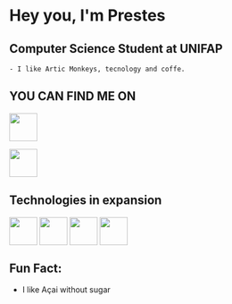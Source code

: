 # **Hey you, I'm Prestes**

 ## **Computer Science Student at UNIFAP**
    - I like Artic Monkeys, tecnology and coffe.

## **YOU CAN FIND ME ON**


[<img align="center"  width="50rem" src="https://image.flaticon.com/icons/png/128/1384/1384088.png"/>](https://www.linkedin.com/in/breno-prestes-0543591b8/)

[<img align="center" width= "50rem" src="https://image.flaticon.com/icons/png/512/281/281752.png"/>](mailto:bcaua205@gmail.com)


## **Technologies in expansion**
<img align="center" width="50rem" display="flex" src="https://img-premium.flaticon.com/png/128/3524/premium/3524369.png?token=exp=1624416366~hmac=566df84998a13a8cf632f5dfc267a81f"/>
<img align="center" width="50rem" display="flex" src="https://image.flaticon.com/icons/png/128/136/136448.png"/>
<img align="center" width="50rem" display="flex" src="https://image.flaticon.com/icons/png/128/29/29104.png"/>
<img align="center" width="50rem" display="flex" src="https://image.flaticon.com/icons/png/128/29/29600.png"/>

## **Fun Fact:**
   - I like Açai without sugar
